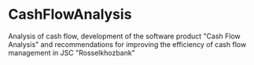 # CashFlowAnalysis
Analysis of cash flow, development of the software product "Cash Flow Analysis" and recommendations for improving the efficiency of cash flow management in JSC "Rosselkhozbank"
